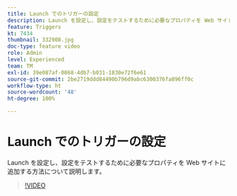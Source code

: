 ```yaml
---
title: Launch でのトリガーの設定
description: Launch を設定し、設定をテストするために必要なプロパティを Web サイトに追加する方法について説明します。
feature: Triggers
kt: 7434
thumbnail: 332908.jpg
doc-type: feature video
role: Admin
level: Experienced
team: TM
exl-id: 39e087af-0868-4db7-b031-1830e72f6e61
source-git-commit: 2be2719ddd84490b796d9abc6300376fa896ff0c
workflow-type: ht
source-wordcount: '48'
ht-degree: 100%

---
```


# Launch でのトリガーの設定

Launch を設定し、設定をテストするために必要なプロパティを Web サイトに追加する方法について説明します。

>[!VIDEO](https://video.tv.adobe.com/v/332908?quality=12)
